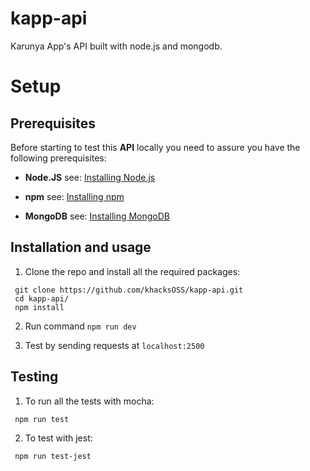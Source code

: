 # kapp-api

Karunya App's API built with node.js and mongodb.

# Setup

## Prerequisites

Before starting to test this **API** locally you need to assure you have the following
prerequisites:

- **Node.JS** see: [Installing Node.js](https://nodejs.org/)

- **npm** see: [Installing npm](https://www.npmjs.com/get-npm)

- **MongoDB** see: [Installing MongoDB](https://docs.mongodb.com/manual/installation/)

## Installation and usage

1. Clone the repo and install all the required packages:

```
 git clone https://github.com/khacksOSS/kapp-api.git
 cd kapp-api/
 npm install
```

2. Run command `npm run dev`

3. Test by sending requests at `localhost:2500`

## Testing

1. To run all the tests with mocha:

```
 npm run test
```

2. To test with jest:

```
 npm run test-jest
```
